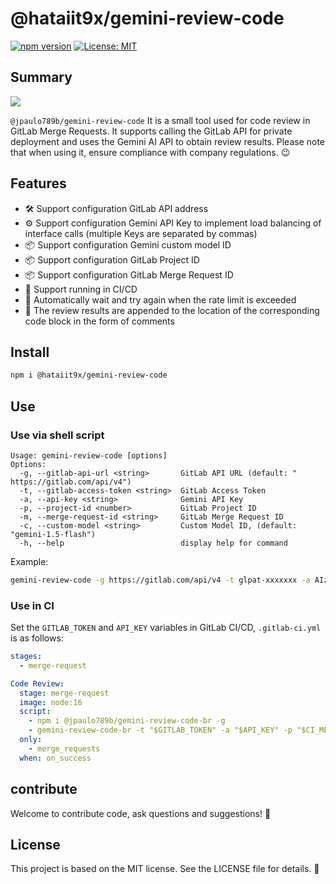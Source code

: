 # @hataiit9x/gemini-review-code

[![npm version](https://badge.fury.io/js/%40hataiit9x%2Freview-code-ai.svg)](https://badge.fury.io/js/%40hataiit9x%2Freview-code-ai)
[![License: MIT](https://img.shields.io/badge/License-MIT-yellow.svg)](https://opensource.org/licenses/MIT)

## Summary

![](preview.png)

`@jpaulo789b/gemini-review-code` It is a small tool used for code review in GitLab Merge Requests. It supports calling the GitLab API for private 
deployment and uses the Gemini AI API to obtain review results. Please note that when using it, ensure compliance with company regulations. 😉


## Features

- 🛠️ Support configuration GitLab API address
- ⚙️ Support configuration Gemini API Key to implement load balancing of interface calls (multiple Keys are separated by commas)
- 📦 Support configuration Gemini custom model ID
- 📦 Support configuration GitLab Project ID
- 📦 Support configuration GitLab Merge Request ID
- 🚀 Support running in CI/CD
- 🚦 Automatically wait and try again when the rate limit is exceeded
- 💬 The review results are appended to the location of the corresponding code block in the form of comments


## Install

```sh
npm i @hataiit9x/gemini-review-code
`````

## Use

### Use via shell script

```shell
Usage: gemini-review-code [options]
Options:
  -g, --gitlab-api-url <string>       GitLab API URL (default: " https://gitlab.com/api/v4")
  -t, --gitlab-access-token <string>  GitLab Access Token
  -a, --api-key <string>              Gemini API Key
  -p, --project-id <number>           GitLab Project ID
  -m, --merge-request-id <string>     GitLab Merge Request ID
  -c, --custom-model <string>         Custom Model ID, (default: "gemini-1.5-flash")
  -h, --help                          display help for command
```

Example:

```sh
gemini-review-code -g https://gitlab.com/api/v4 -t glpat-xxxxxxx -a AIzaSyAYNxxxxxxx,AIzaSyAYNxxxxxxx -p 1 -c gpt-3.5-turbo 432288 -m 8
```

### Use in CI

Set the `GITLAB_TOKEN` and `API_KEY` variables in GitLab CI/CD, `.gitlab-ci.yml` is as follows:

```yml
stages:
  - merge-request

Code Review:
  stage: merge-request  
  image: node:16
  script:
    - npm i @jpaulo789b/gemini-review-code-br -g
    - gemini-review-code-br -t "$GITLAB_TOKEN" -a "$API_KEY" -p "$CI_MERGE_REQUEST_PROJECT_ID" -m "$CI_MERGE_REQUEST_IID"
  only:
    - merge_requests
  when: on_success
```

## contribute
Welcome to contribute code, ask questions and suggestions! 👏

## License
This project is based on the MIT license. See the LICENSE file for details. 📜
